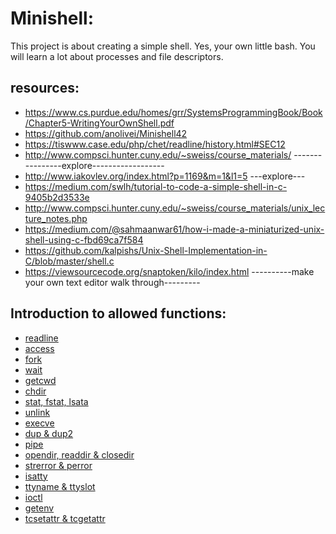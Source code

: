 # Minishell:
This project is about creating a simple shell. Yes, your own little bash. You will learn a lot about processes and file descriptors.
## resources:
- https://www.cs.purdue.edu/homes/grr/SystemsProgrammingBook/Book/Chapter5-WritingYourOwnShell.pdf
- https://github.com/anolivei/Minishell42
- https://tiswww.case.edu/php/chet/readline/history.html#SEC12
- http://www.compsci.hunter.cuny.edu/~sweiss/course_materials/ ----------------explore------------------
- http://www.iakovlev.org/index.html?p=1169&m=1&l1=5 ---explore---
- https://medium.com/swlh/tutorial-to-code-a-simple-shell-in-c-9405b2d3533e
- http://www.compsci.hunter.cuny.edu/~sweiss/course_materials/unix_lecture_notes.php
- https://medium.com/@sahmaanwar61/how-i-made-a-miniaturized-unix-shell-using-c-fbd69ca7f584
- https://github.com/kalpishs/Unix-Shell-Implementation-in-C/blob/master/shell.c
- https://viewsourcecode.org/snaptoken/kilo/index.html ----------make your own text editor walk through---------
## Introduction to allowed functions:
- [readline](docs/readline.MD)
- [access](docs/access.MD)
- [fork](docs/fork.MD)
- [wait](docs/wait.MD)
- [getcwd](docs/getcwd.MD)
- [chdir](docs/chdir.MD)
- [stat, fstat, lsata](docs/stat.MD)
- [unlink](docs/unlink.MD)
- [execve](docs/execve.MD)
- [dup & dup2](docs/dup.MD)
- [pipe](docs/pipe.MD)
- [opendir, readdir & closedir](docs/opendir.MD)
- [strerror & perror](docs/errors.MD)
- [isatty](docs/isatty.MD)
- [ttyname & ttyslot](docs/tty.MD)
- [ioctl](docs/ioctl.MD)
- [getenv](docs/getenv.MD)
- [tcsetattr & tcgetattr](tcattr.MD)
